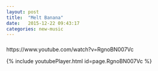 ```yaml
---
layout: post
title:  "Melt Banana"
date:   2015-12-22 09:43:17
categories: new-music
---
```

<h3></h3>
https://www.youtube.com/watch?v=RgnoBN007Vc

{% include youtubePlayer.html id=page.RgnoBN007Vc %}
